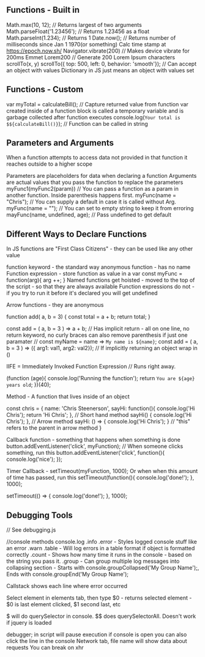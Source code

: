 ## Functions - Built in
Math.max(10, 12); // Returns largest of two arguments
Math.parseFloat('1.23456'); // Returns 1.23456 as a float
Math.parseInt(1.234); // Returns 1
Date.now(); // Returns number of milliseconds since Jan 1 1970(or something) Calc time stamp at https://epoch.now.sh/
Navigator.vibrate(200) // Makes device vibrate for 200ms
Emmet Lorem200 // Generate 200 Lorem Ipsum characters
scrollTo(x, y) 
scrollTo({ top: 500, left: 0, behavior: 'smooth'}); // Can accept an object with values
Dictionary in JS just means an object with values set

## Functions - Custom

var myTotal = calculateBill(); // Capture returned value from function
var created inside of a function block is called a temporary variable and is garbage collected after function executes
console.log(`Your total is $${calculateBill()}`); // Function can be called in string

## Parameters and Arguments

When a function attempts to access data not provided in that function it reaches outside to a higher scope

Parameters are placeholders for data when declaring a function
Arguments are actual values that you pass the function to replace the parameters
myFunc1(myFunc2(param)) // You can pass a function as a param in another function. Inside parenthesis happens first.
myFunc(name = "Chris"); // You can supply a default in case it is called without Arg. 
myFunc(name = ""); // You can set to empty string to keep it from erroring
mayFunc(name, undefined, age); // Pass undefined to get default

## Different Ways to Declare Functions

In JS functions are "First Class Citizens" - they can be used like any other value

function keyword - the standard way
anonymous function - has no name
Function expression - store function as value in a var
  const myFunc = function(arg){
    arg ++;
  }
Named functions get hoisted - moved to the top of the script - so that they are always available
Function expressions do not - if you try to run it before it's declared you will get undefined

Arrow functions - they are anonymous

function add( a, b = 3) {
  const total = a + b;
  return total;
}

const add = ( a, b = 3 ) => a + b; // Has implicit return - all on one line, no return keyword, no curly braces
can also remove parenthesis if just one paramater // const myName = name => `My name is ${name}`;
const add = ( a, b = 3 ) => ({ arg1: val1, arg2: val2}); // If implicitly returning an object wrap in ()

IIFE = Immediately Invoked Function Expression // Runs right away.

(function (age){
  console.log('Running the function');
  return `You are ${age} years old`;
})(40);

Method - A function that lives inside of an object

const chris = {
  name: 'Chris Steenerson',
  sayHi: function(){
    console.log('Hi Chris');
    return 'Hi Chris';
  },
  // Short hand method
  sayHi() {
    console.log('Hi Chris');
  },
  // Arrow method
  sayHi: () => {
    console.log('Hi Chris');
  } // "this" refers to the parent in arrow method
}

Callback function - something that happens when something is done
button.addEventListener('click', myFunction); // When someone clicks something, run this
button.addEventListener('click', function(){
  console.log('nice');
}); 

Timer Callback - 
setTimeout(myFunction, 1000); Or when when this amount of time has passed, run this
setTimeout(function(){
  console.log('done!');
}, 1000);

setTimeout(() => {
  console.log('done!');
}, 1000);


## Debugging Tools
// See debugging.js

//console methods
console.log
.info
.error - Styles logged console stuff like an error
.warn
.table - Will log errors in a table format if object is formatted correctly
.count - Shows how many time it runs in the console - based on the string you pass it.
.group - Can group multiple log messages into collapsing section - 
  Starts with console.groupCollapsed('My Group Name');,
  Ends with console.groupEnd('My Group Name');

Callstack shows each line where error occurred

Select element in elements tab, then type $0 - returns selected element - $0 is last element clicked, $1 second last, etc

$ will do querySelector in console. $$ does querySelectorAll. Doesn't work if jquery is loaded

debugger; in script will pause execution if console is open
you can also click the line in the console
Network tab, file name will show data about requests
You can break on xhr